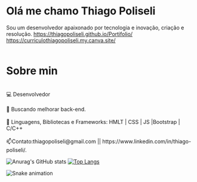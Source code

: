 # Olá me chamo Thiago Poliseli 
Sou um desenvolvedor apaixonado por tecnologia e inovação, criação e resolução.
https://thiagopoliseli.github.io/Portifolio/
https://curriculothiagopoliseli.my.canva.site/
<br></br>
<div>
<h1>Sobre min</h1>
<p>
<br>💻 Desenvolvedor </br>
<br>🔎 Buscando melhorar back-end.</br>
<br>📍 Linguagens, Bibliotecas e Frameworks: HMLT | CSS | JS |Bootstrap | C/C++  </br>
<br>📫Contato:thiagopoliseli@gmail.com || https://www.linkedin.com/in/thiago-poliseli/.</br>
</p>
</div>

![Anurag's GitHub stats](https://github-readme-stats.vercel.app/api?username=ThiagoPoliseli&show_icons=true&theme=tokyonight) 
[![Top Langs](https://github-readme-stats.vercel.app/api/top-langs/?username=ThiagoPoliseli&layout=donut)](https://github.com/ThiagoPoliseli/github-readme-stats)

![Snake animation](https://github.com/ThiagoPoliseli/ThiagoPoliseli/blob/output/github-snake.svg)




